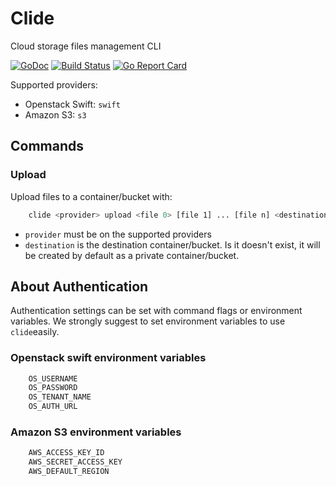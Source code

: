 # Clide

Cloud storage files management CLI


[![GoDoc](https://img.shields.io/badge/godoc-reference-blue.svg)](http://godoc.org/github.com/fsamin/clide/lib) [![Build Status](https://travis-ci.org/fsamin/clide.svg?branch=master)](https://travis-ci.org/fsamin/clide) [![Go Report Card](https://goreportcard.com/badge/github.com/fsamin/clide)](https://goreportcard.com/report/github.com/fsamin/clide)

Supported providers:

- Openstack Swift: `swift`
- Amazon S3: `s3`

## Commands

### Upload

Upload files to a container/bucket with:

```bash
    clide <provider> upload <file 0> [file 1] ... [file n] <destination>
```

- `provider` must be on the supported providers
- `destination` is the destination container/bucket. Is it doesn't exist, it will be created by default as a private container/bucket.

## About Authentication

Authentication settings can be set with command flags or environment variables. We strongly suggest to set environment variables to use `clide`easily.

### Openstack swift environment variables

```bash
    OS_USERNAME
    OS_PASSWORD
    OS_TENANT_NAME
    OS_AUTH_URL
```

### Amazon S3 environment variables

```bash
    AWS_ACCESS_KEY_ID
    AWS_SECRET_ACCESS_KEY
    AWS_DEFAULT_REGION
```